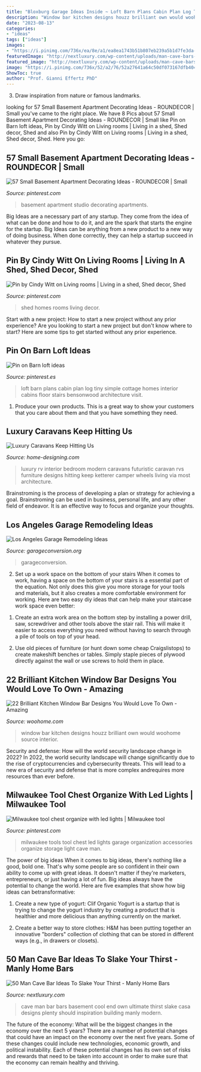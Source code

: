 ```yaml
---
title: "Bloxburg Garage Ideas Inside ~ Loft Barn Plans Cabin Plan Log Tiny Simple Cottage Homes Interior Cabins Floor Stairs Bensonwood Architecture Visit"
description: "Window bar kitchen designs houzz brilliant own would woohome source interior"
date: "2023-08-13"
categories:
- "ideas"
tags: ["ideas"]
images:
- "https://i.pinimg.com/736x/ea/8e/a1/ea8ea1743b51b807eb239a5b1d7fe3da--milwaukee-tools-man-cave.jpg"
featuredImage: "http://nextluxury.com/wp-content/uploads/man-cave-bars-for-a-mans-home.jpg"
featured_image: "http://nextluxury.com/wp-content/uploads/man-cave-bars-for-a-mans-home.jpg"
image: "https://i.pinimg.com/736x/52/a2/76/52a27641a64c50df073167dfb404842d.jpg"
ShowToc: true
author: "Prof. Gianni Effertz PhD"
---
```



3. Draw inspiration from nature or famous landmarks.

	

		
looking for 57 Small Basement Apartment Decorating Ideas - ROUNDECOR | Small you've came to the right place. We have 8 Pics about 57 Small Basement Apartment Decorating Ideas - ROUNDECOR | Small like Pin on Barn loft ideas, Pin by Cindy Witt on Living rooms | Living in a shed, Shed decor, Shed and also Pin by Cindy Witt on Living rooms | Living in a shed, Shed decor, Shed. Here you go:
		
    
## 57 Small Basement Apartment Decorating Ideas - ROUNDECOR | Small

<img loading=lazy src="https://i.pinimg.com/736x/52/a2/76/52a27641a64c50df073167dfb404842d.jpg" onerror="this.onerror=null;this.src='https://tse3.mm.bing.net/th?id=OIP.agk-WBac3SosPS1_Bf6GyQHaJ3&amp;pid=15.1';" alt="57 Small Basement Apartment Decorating Ideas - ROUNDECOR | Small">

_Source: pinterest.com_

>basement apartment studio decorating apartments. 

	

Big Ideas are a necessary part of any startup. They come from the idea of what can be done and how to do it, and are the spark that starts the engine for the startup. Big Ideas can be anything from a new product to a new way of doing business. When done correctly, they can help a startup succeed in whatever they pursue.

    
## Pin By Cindy Witt On Living Rooms | Living In A Shed, Shed Decor, Shed

<img loading=lazy src="https://i.pinimg.com/736x/4b/f7/12/4bf712b4deba9593aedc36713d632238.jpg" onerror="this.onerror=null;this.src='https://tse3.mm.bing.net/th?id=OIP.21LvXNniKE5BLtzwMEDE9wAAAA&amp;pid=15.1';" alt="Pin by Cindy Witt on Living rooms | Living in a shed, Shed decor, Shed">

_Source: pinterest.com_

>shed homes rooms living decor. 

	

Start with a new project: How to start a new project without any prior experience?
Are you looking to start a new project but don't know where to start? Here are some tips to get started without any prior experience.

    
## Pin On Barn Loft Ideas

<img loading=lazy src="https://i.pinimg.com/736x/46/34/76/46347640be3a63dfcdc06f9232cae7b7--barn-loft-loft-ideas.jpg" onerror="this.onerror=null;this.src='https://tse3.mm.bing.net/th?id=OIP.HzUS7L5NxZOPaw3PN7zfJgHaLV&amp;pid=15.1';" alt="Pin on Barn loft ideas">

_Source: pinterest.es_

>loft barn plans cabin plan log tiny simple cottage homes interior cabins floor stairs bensonwood architecture visit. 

	

1. Produce your own products. This is a great way to show your customers that you care about them and that you have something they need.

    
## Luxury Caravans Keep Hitting Us

<img loading=lazy src="http://cdn.home-designing.com/wp-content/uploads/2010/09/6-RV-modern-interior-bedroom.jpg" onerror="this.onerror=null;this.src='https://tse2.mm.bing.net/th?id=OIP.vR06-v4bq-AE1qxnAB0H_AHaE8&amp;pid=15.1';" alt="Luxury Caravans Keep Hitting Us">

_Source: home-designing.com_

>luxury rv interior bedroom modern caravans futuristic caravan rvs furniture designs hitting keep ketterer camper wheels living via most architecture. 

	

Brainstroming is the process of developing a plan or strategy for achieving a goal. Brainstroming can be used in business, personal life, and any other field of endeavor. It is an effective way to focus and organize your thoughts.

    
## Los Angeles Garage Remodeling Ideas

<img loading=lazy src="https://www.garageconversion.org/uploads/images/GarageRemodeling/Garage-remodeling--5-.jpg" onerror="this.onerror=null;this.src='https://tse3.mm.bing.net/th?id=OIP.-Ilx9Qn1c4Q3CI1eYTch-QHaDc&amp;pid=15.1';" alt="Los Angeles Garage Remodeling Ideas">

_Source: garageconversion.org_

>garageconversion. 

	

2) Set up a work space on the bottom of your stairs
When it comes to work, having a space on the bottom of your stairs is a essential part of the equation. Not only does this give you more storage for your tools and materials, but it also creates a more comfortable environment for working. Here are two easy diy ideas that can help make your staircase work space even better:
1. Create an extra work area on the bottom step by installing a power drill, saw, screwdriver and other tools above the stair rail. This will make it easier to access everything you need without having to search through a pile of tools on top of your head.

2. Use old pieces of furniture (or hunt down some cheap Craigslistops) to create makeshift benches or tables. Simply staple pieces of plywood directly against the wall or use screws to hold them in place.

    
## 22 Brilliant Kitchen Window Bar Designs You Would Love To Own - Amazing

<img loading=lazy src="https://www.woohome.com/wp-content/uploads/2015/06/Window-Bar-Ideas-WooHome-11.jpg" onerror="this.onerror=null;this.src='https://tse1.mm.bing.net/th?id=OIP.Z1YguBkn-P6akl5LS-tzxQHaJe&amp;pid=15.1';" alt="22 Brilliant Kitchen Window Bar Designs You Would Love To Own - Amazing">

_Source: woohome.com_

>window bar kitchen designs houzz brilliant own would woohome source interior. 

	

Security and defense: How will the world security landscape change in 2022?
In 2022, the world security landscape will change significantly due to the rise of cryptocurrencies and cybersecurity threats. This will lead to a new era of security and defense that is more complex andrequires more resources than ever before.

    
## Milwaukee Tool Chest Organize With Led Lights | Milwaukee Tool

<img loading=lazy src="https://i.pinimg.com/736x/ea/8e/a1/ea8ea1743b51b807eb239a5b1d7fe3da--milwaukee-tools-man-cave.jpg" onerror="this.onerror=null;this.src='https://tse3.mm.bing.net/th?id=OIP.rRkJYska1nZc_qf8B-lIigHaNK&amp;pid=15.1';" alt="Milwaukee tool chest organize with led lights | Milwaukee tool">

_Source: pinterest.com_

>milwaukee tools tool chest led lights garage organization accessories organize storage light cave man. 

	

The power of big ideas
When it comes to big ideas, there's nothing like a good, bold one. That's why some people are so confident in their own ability to come up with great ideas. It doesn't matter if they're marketers, entrepreneurs, or just having a lot of fun. Big ideas always have the potential to change the world. Here are five examples that show how big ideas can betransformative:
1. Create a new type of yogurt: Clif Organic Yogurt is a startup that is trying to change the yogurt industry by creating a product that is healthier and more delicious than anything currently on the market.

2. Create a better way to store clothes: H&M has been putting together an innovative "borders" collection of clothing that can be stored in different ways (e.g., in drawers or closets).

    
## 50 Man Cave Bar Ideas To Slake Your Thirst - Manly Home Bars

<img loading=lazy src="http://nextluxury.com/wp-content/uploads/man-cave-bars-for-a-mans-home.jpg" onerror="this.onerror=null;this.src='https://tse2.mm.bing.net/th?id=OIP.X5qtlRPq7CjijYBsDswmdwAAAA&amp;pid=15.1';" alt="50 Man Cave Bar Ideas To Slake Your Thirst - Manly Home Bars">

_Source: nextluxury.com_

>cave man bar bars basement cool end own ultimate thirst slake casa designs plenty should inspiration building manly modern. 

	

The future of the economy: What will be the biggest changes in the economy over the next 5 years?
There are a number of potential changes that could have an impact on the economy over the next five years. Some of these changes could include new technologies, economic growth, and political instability. Each of these potential changes has its own set of risks and rewards that need to be taken into account in order to make sure that the economy can remain healthy and thriving.

